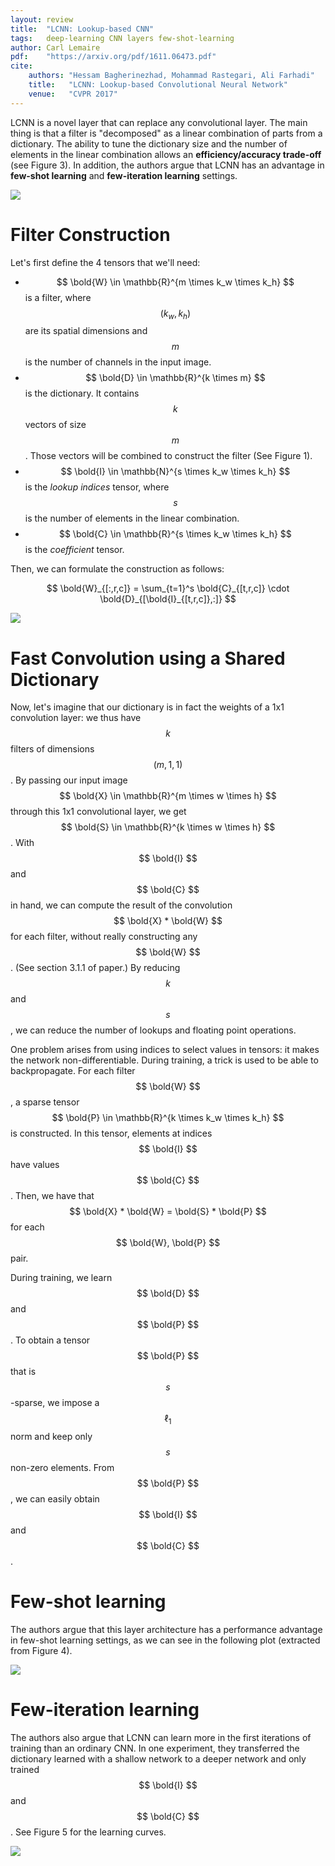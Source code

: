 ```yaml
---
layout: review
title:  "LCNN: Lookup-based CNN"
tags:   deep-learning CNN layers few-shot-learning
author: Carl Lemaire
pdf:    "https://arxiv.org/pdf/1611.06473.pdf"
cite:
    authors: "Hessam Bagherinezhad, Mohammad Rastegari, Ali Farhadi"
    title:   "LCNN: Lookup-based Convolutional Neural Network"
    venue:   "CVPR 2017"
---
```


LCNN is a novel layer that can replace any convolutional layer. The main thing is that a filter is "decomposed" as a linear combination of parts from a dictionary. The ability to tune the dictionary size and the number of elements in the linear combination allows an **efficiency/accuracy trade-off** (see Figure 3). In addition, the authors argue that LCNN has an advantage in **few-shot learning** and **few-iteration learning** settings.

![](/deep-learning/images/lookup-cnn/fig3.png)

# Filter Construction

Let's first define the 4 tensors that we'll need:

* $$ \bold{W} \in \mathbb{R}^{m \times k_w \times k_h} $$ is a filter, where $$ (k_w, k_h) $$ are its spatial dimensions and $$ m $$ is the number of channels in the input image.
* $$ \bold{D} \in \mathbb{R}^{k \times m} $$ is the dictionary. It contains $$ k $$ vectors of size $$ m $$. Those vectors will be combined to construct the filter (See Figure 1).
* $$ \bold{I} \in \mathbb{N}^{s \times k_w \times k_h} $$ is the _lookup indices_ tensor, where $$ s $$ is the number of elements in the linear combination.
* $$ \bold{C} \in \mathbb{R}^{s \times k_w \times k_h} $$ is the _coefficient_ tensor.

Then, we can formulate the construction as follows:

$$ \bold{W}_{[:,r,c]} = \sum_{t=1}^s \bold{C}_{[t,r,c]} \cdot \bold{D}_{[\bold{I}_{[t,r,c]},:]} $$

![](/deep-learning/images/lookup-cnn/fig1.png)

# Fast Convolution using a Shared Dictionary

Now, let's imagine that our dictionary is in fact the weights of a 1x1 convolution layer: we thus have $$ k $$ filters of dimensions $$ (m, 1, 1) $$. By passing our input image $$ \bold{X} \in \mathbb{R}^{m \times w \times h} $$ through this 1x1 convolutional layer, we get $$ \bold{S} \in \mathbb{R}^{k \times w \times h} $$. With $$ \bold{I} $$ and $$ \bold{C} $$ in hand, we can compute the result of the convolution $$ \bold{X} * \bold{W} $$ for each filter, without really constructing any $$ \bold{W} $$. (See section 3.1.1 of paper.) By reducing $$ k $$ and $$ s $$, we can reduce the number of lookups and floating point operations.

One problem arises from using indices to select values in tensors: it makes the network non-differentiable. During training, a trick is used to be able to backpropagate. For each filter $$ \bold{W} $$, a sparse tensor $$ \bold{P} \in \mathbb{R}^{k \times k_w \times k_h} $$ is constructed. In this tensor, elements at indices $$ \bold{I} $$ have values $$ \bold{C} $$. Then, we have that $$ \bold{X} * \bold{W} = \bold{S} * \bold{P} $$ for each $$ \bold{W}, \bold{P} $$ pair.

During training, we learn $$ \bold{D} $$ and $$ \bold{P} $$. To obtain a tensor $$ \bold{P} $$ that is $$ s $$-sparse, we impose a $$ \ell_1 $$ norm and keep only $$ s $$ non-zero elements. From $$ \bold{P} $$, we can easily obtain $$ \bold{I} $$ and $$ \bold{C} $$.

# Few-shot learning

The authors argue that this layer architecture has a performance advantage in few-shot learning settings, as we can see in the following plot (extracted from Figure 4).

![](/deep-learning/images/lookup-cnn/fig4.png)

# Few-iteration learning

The authors also argue that LCNN can learn more in the first iterations of training than an ordinary CNN. In one experiment, they transferred the dictionary learned with a shallow network to a deeper network and only trained $$ \bold{I} $$ and $$ \bold{C} $$. See Figure 5 for the learning curves.

![](/deep-learning/images/lookup-cnn/fig5.png)
